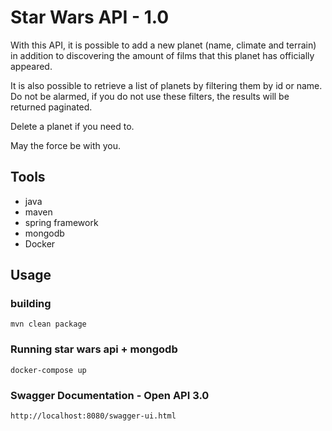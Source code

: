 #  Star Wars API - 1.0

With this API, it is possible to add a new planet (name, climate and terrain) in addition to discovering the amount of films that this planet has officially appeared.

It is also possible to retrieve a list of planets by filtering them by id or name. Do not be alarmed, if you do not use these filters, the results will be returned paginated.

Delete a planet if you need to.

May the force be with you.

## Tools
* java
* maven  
* spring framework
* mongodb
* Docker

## Usage

### building
```
mvn clean package
```

### Running star wars api + mongodb
```
docker-compose up
```
### Swagger Documentation - Open API 3.0
```
http://localhost:8080/swagger-ui.html
```